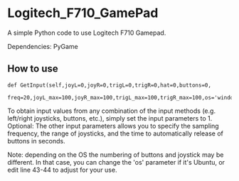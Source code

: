 # Logitech_F710_GamePad

A simple Python code to use Logitech F710 Gamepad.

Dependencies: PyGame

## How to use
    def GetInput(self,joyL=0,joyR=0,trigL=0,trigR=0,hat=0,buttons=0,
              freq=20,joyL_max=100,joyR_max=100,trigL_max=100,trigR_max=100,os='windows',release_after=2):

To obtain input values from any combination of the input methods (e.g. left/right joysticks, buttons, etc.),
simply set the input parameters to 1.
Optional: The other input parameters allows you to specify the sampling frequency, the range of joysticks, and
the time to automatically release of buttons in seconds. 

Note: depending on the OS the numbering of buttons and joystick may be different. In that case, you can change the 
'os' parameter if it's Ubuntu, or edit line 43-44 to adjust for your use. 
